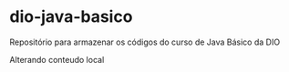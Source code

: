 # dio-java-basico
Repositório para armazenar os códigos do curso de Java Básico da DIO

Alterando conteudo local
